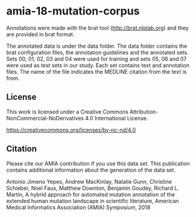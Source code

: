 # amia-18-mutation-corpus

Annotations were made with the brat tool (http://brat.nlplab.org) and they are provided in brat format.

The annotated data is under the data folder.
The data folder contains the brat configuration files, the annotation guidelines and the annotated sets.
Sets 00, 01, 02, 03 and 04 were used for training and sets 05, 06 and 07 were used as test sets in our study.
Each set contains text and annotation files. The name of the file indicates the MEDLINE citation from the text is from.

## License

This work is licensed under a Creative Commons Attribution-NonCommercial-NoDerivatives 4.0 International License.

https://creativecommons.org/licenses/by-nc-nd/4.0

## Citation

Please cite our AMIA contribution if you use this data set. This publication contains additional information about the generation of the data set.

Antonio Jimeno Yepes, Andrew MacKinlay, Natalie Gunn, Christine Schieber, Noel Faux, Matthew Downton, Benjamin Goudey, Richard L. Martin, A hybrid approach for automated mutation annotation of the extended human mutation landscape in scientific literature, American Medical Informatics Association (AMIA) Symposium, 2018
